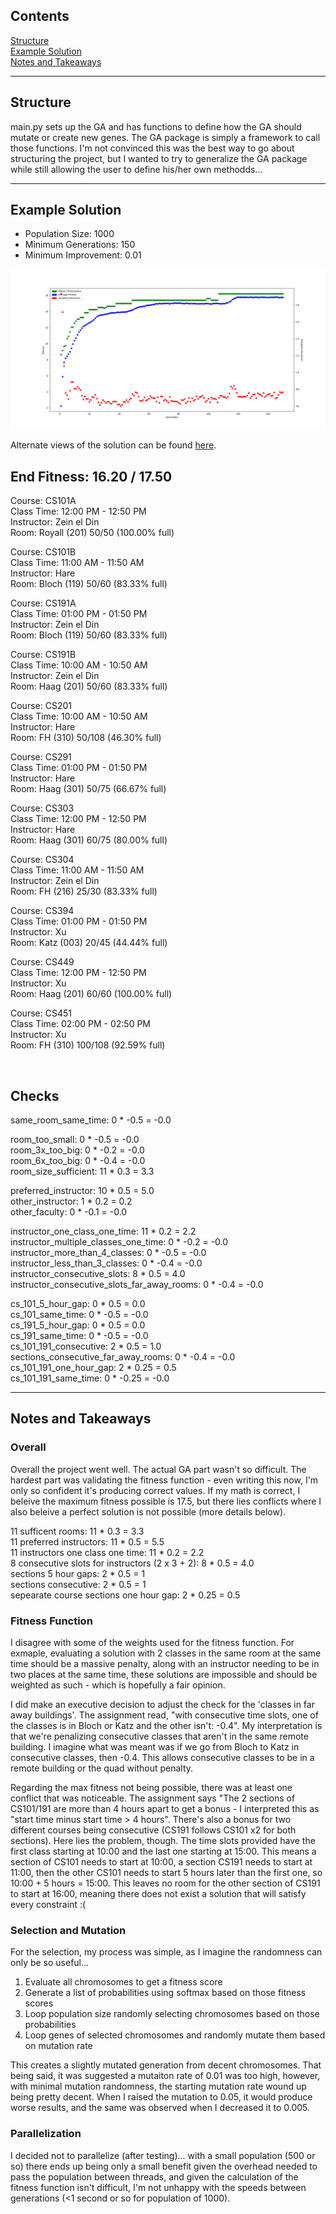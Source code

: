 ## Contents

[Structure](#structure)  
[Example Solution](#example-solution)  
[Notes and Takeaways](#notes-and-takeaways)

---

## Structure
main.py sets up the GA and has functions to define how the GA should mutate or create new genes. The GA package is simply a framework to call those functions. I'm not convinced this was the best way to go about structuring the project, but I wanted to try to generalize the GA package while still allowing the user to define his/her own methodds...

---

## Example Solution

- Population Size: 1000  
- Minimum Generations: 150  
- Minimum Improvement: 0.01  

<img src="https://github.com/nosv1/seagraves_intro_to_ai/blob/master/HW2_GeneticAlogorithm/GA%201000x150%200o01.png?raw=true">

Alternate views of the solution can be found [here](https://github.com/nosv1/seagraves_intro_to_ai/tree/master/HW2_GeneticAlogorithm/Solution).

## **End Fitness: 16.20 / 17.50** 


Course: CS101A  
Class Time: 12:00 PM - 12:50 PM  
Instructor: Zein el Din  
Room: Royall (201) 50/50 (100.00% full)  

Course: CS101B  
Class Time: 11:00 AM - 11:50 AM  
Instructor: Hare  
Room: Bloch (119) 50/60 (83.33% full)  

Course: CS191A  
Class Time: 01:00 PM - 01:50 PM  
Instructor: Zein el Din  
Room: Bloch (119) 50/60 (83.33% full)  

Course: CS191B  
Class Time: 10:00 AM - 10:50 AM  
Instructor: Zein el Din  
Room: Haag (201) 50/60 (83.33% full)  

Course: CS201  
Class Time: 10:00 AM - 10:50 AM  
Instructor: Hare  
Room: FH (310) 50/108 (46.30% full)  

Course: CS291  
Class Time: 01:00 PM - 01:50 PM  
Instructor: Hare  
Room: Haag (301) 50/75 (66.67% full)  

Course: CS303  
Class Time: 12:00 PM - 12:50 PM  
Instructor: Hare  
Room: Haag (301) 60/75 (80.00% full)  

Course: CS304  
Class Time: 11:00 AM - 11:50 AM  
Instructor: Zein el Din  
Room: FH (216) 25/30 (83.33% full)  

Course: CS394  
Class Time: 01:00 PM - 01:50 PM  
Instructor: Xu  
Room: Katz (003) 20/45 (44.44% full)  

Course: CS449  
Class Time: 12:00 PM - 12:50 PM  
Instructor: Xu  
Room: Haag (201) 60/60 (100.00% full)  

Course: CS451  
Class Time: 02:00 PM - 02:50 PM  
Instructor: Xu  
Room: FH (310) 100/108 (92.59% full)    

</br>

## Checks
same_room_same_time: 0 * -0.5 = -0.0  

room_too_small: 0 * -0.5 = -0.0  
room_3x_too_big: 0 * -0.2 = -0.0  
room_6x_too_big: 0 * -0.4 = -0.0  
room_size_sufficient: 11 * 0.3 = 3.3  

preferred_instructor: 10 * 0.5 = 5.0  
other_instructor: 1 * 0.2 = 0.2  
other_faculty: 0 * -0.1 = -0.0  

instructor_one_class_one_time: 11 * 0.2 = 2.2  
instructor_multiple_classes_one_time: 0 * -0.2 = -0.0  
instructor_more_than_4_classes: 0 * -0.5 = -0.0  
instructor_less_than_3_classes: 0 * -0.4 = -0.0  
instructor_consecutive_slots: 8 * 0.5 = 4.0  
instructor_consecutive_slots_far_away_rooms: 0 * -0.4 = -0.0  

cs_101_5_hour_gap: 0 * 0.5 = 0.0  
cs_101_same_time: 0 * -0.5 = -0.0  
cs_191_5_hour_gap: 0 * 0.5 = 0.0  
cs_191_same_time: 0 * -0.5 = -0.0  
cs_101_191_consecutive: 2 * 0.5 = 1.0
sections_consecutive_far_away_rooms: 0 * -0.4 = -0.0  
cs_101_191_one_hour_gap: 2 * 0.25 = 0.5  
cs_101_191_same_time: 0 * -0.25 = -0.0  

---

## Notes and Takeaways

### **Overall**
Overall the project went well. The actual GA part wasn't so difficult. The hardest part was validating the fitness function - even writing this now, I'm only so confident it's producing correct values. If my math is correct, I beleive the maximum fitness possible is 17.5, but there lies conflicts where I also beleive a perfect solution is not possible (more details below).

11 sufficent rooms: 11 * 0.3 = 3.3  
11 preferred instructors: 11 * 0.5 = 5.5  
11 instructors one class one time: 11 * 0.2 = 2.2  
8 consecutive slots for instructors (2 x 3 + 2): 8 * 0.5 = 4.0  
sections 5 hour gaps: 2 * 0.5 = 1  
sections consecutive: 2 * 0.5 = 1  
sepearate course sections one hour gap: 2 * 0.25 = 0.5  

### **Fitness Function**
I disagree with some of the weights used for the fitness function. For exmaple, evaluating a solution with 2 classes in the same room at the same time should be a massive penalty, along with an instructor needing to be in two places at the same time, these solutions are impossible and should be weighted as such - which is hopefully a fair opinion.

I did make an executive decision to adjust the check for the 'classes in far away buildings'. The assignment read, "with consecutive time slots, one of the classes is in Bloch or Katz and the other isn't: -0.4". My interpretation is that we're penalizing consecutive classes that aren't in the same remote building. I imagine what was meant was if we go from Bloch to Katz in consecutive classes, then -0.4. This allows consecutive classes to be in a remote building or the quad without penalty.

Regarding the max fitness not being possible, there was at least one conflict that was noticeable. The assignment says "The 2 sections of CS101/191 are more than 4 hours apart to get a bonus - I interpreted this as "start time minus start time > 4 hours". There's also a bonus for two different courses being consecutive (CS191 follows CS101 x2 for both sections). Here lies the problem, though. The time slots provided have the first class starting at 10:00 and the last one starting at 15:00. This means a section of CS101 needs to start at 10:00, a section CS191 needs to start at 11:00, then the other CS101 needs to start 5 hours later than the first one, so 10:00 + 5 hours = 15:00. This leaves no room for the other section of CS191 to start at 16:00, meaning there does not exist a solution that will satisfy every constraint :(

### **Selection and Mutation**
For the selection, my process was simple, as I imagine the randomness can only be so useful... 
1. Evaluate all chromosomes to get a fitness score
2. Generate a list of probabilities using softmax based on those fitness scores
3. Loop population size randomly selecting chromosomes based on those probabilities
4. Loop genes of selected chromosomes and randomly mutate them based on mutation rate

This creates a slightly mutated generation from decent chromosomes. That being said, it was suggested a mutaiton rate of 0.01 was too high, however, with minimal mutation randomness, the starting mutation rate wound up being pretty decent. When I raised the mutation to 0.05, it would produce worse results, and the same was observed when I decreased it to 0.005.

### **Parallelization**
I decided not to parallelize (after testing)... with a small population (500 or so) there ends up being only a small benefit given the overhead needed to pass the population between threads, and given the calculation of the fitness function isn't difficult, I'm not unhappy with the speeds between generations (<1 second or so for population of 1000).